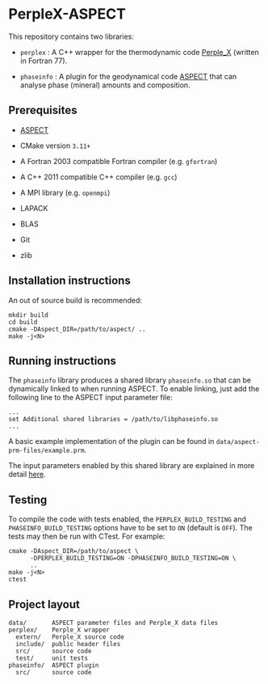 # PerpleX-ASPECT

This repository contains two libraries: 

- `perplex` : A C++ wrapper for the thermodynamic code [Perple_X](perplex.ethz.ch) (written in Fortran 77).

- `phaseinfo` : A plugin for the geodynamical code [ASPECT](aspect.geodynamics.org) that can analyse phase (mineral) amounts and composition.

## Prerequisites

- [ASPECT](github.com/geodynamics/aspect)

- CMake version `3.11+`

- A Fortran 2003 compatible Fortran compiler (e.g. `gfortran`)

- A C++ 2011 compatible C++ compiler (e.g. `gcc`)

- A MPI library (e.g. `openmpi`)

- LAPACK

- BLAS

- Git

- zlib

## Installation instructions

An out of source build is recommended:

	mkdir build
	cd build
	cmake -DAspect_DIR=/path/to/aspect/ ..
	make -j<N>
	
## Running instructions

The `phaseinfo` library produces a shared library `phaseinfo.so` that can be dynamically linked to when running ASPECT. To enable linking, just add the following line to the ASPECT input parameter file:

	...
	set Additional shared libraries = /path/to/libphaseinfo.so
	...
	
A basic example implementation of the plugin can be found in `data/aspect-prm-files/example.prm`.

The input parameters enabled by this shared library are explained in more detail [here](https://github.com/cward97/perplex-aspect/wiki/ASPECT-input-parameters).

## Testing

To compile the code with tests enabled, the `PERPLEX_BUILD_TESTING` and `PHASEINFO_BUILD_TESTING` options have to be set to `ON` (default is `OFF`). The tests may then be run with CTest. For example:

	cmake -DAspect_DIR=/path/to/aspect \
	      -DPERPLEX_BUILD_TESTING=ON -DPHASEINFO_BUILD_TESTING=ON \
	      ..
	make -j<N>
	ctest

## Project layout

	data/		ASPECT parameter files and Perple_X data files
	perplex/	Perple_X wrapper
	  extern/	Perple_X source code
	  include/	public header files
	  src/		source code
	  test/		unit tests
	phaseinfo/	ASPECT plugin
	  src/		source code

